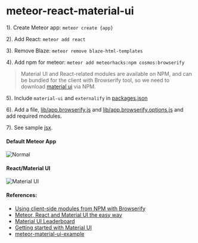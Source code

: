 # meteor-react-material-ui

1). Create Meteor app: `meteor create {app}`

2).  Add React: `meteor add react`

3). Remove Blaze: `meteor remove blaze-html-templates`

4). Add npm for meteor: `meteor add meteorhacks:npm cosmos:browserify`

>Material UI and React-related modules are available on NPM, and can be bundled for the client with Browserify tool, so we need to download [material ui](http://material-ui.com/#/home) via NPM.

5). Include `material-ui` and `externalify` in [packages.json](https://github.com/kimsk/meteor-react-material-ui/blob/master/app/packages.json)

6). Add a file, [lib/app.browserify.js](https://github.com/kimsk/meteor-react-material-ui/blob/master/app/lib/app.browserify.js) and [lib/app.browserify.options.js](https://github.com/kimsk/meteor-react-material-ui/blob/master/app/lib/app.browserify.options.json) and add required modules.

7). See sample [jsx](https://github.com/kimsk/meteor-react-material-ui/blob/master/app/app.jsx).

#### Default Meteor App
![Normal](https://raw.github.com/kimsk/meteor-react-material-ui/master/docs/normal.png)

#### React/Material UI 
![Material UI](https://raw.github.com/kimsk/meteor-react-material-ui/master/docs/material-ui.png)

#### References:
- [Using client-side modules from NPM with Browserify](http://react-in-meteor.readthedocs.org/en/latest/client-npm/)
- [Meteor, React and Material UI the easy way](https://grigio.org/meteor-react-and-material-ui-the-easy-way/)
- [Material UI Leaderboard](https://github.com/meteor/react-packages/tree/master/examples/material-ui-leaderboard)
- [Getting started with Material UI](https://forums.meteor.com/t/getting-started-with-material-ui/11800)
- [meteor-material-ui-example](https://github.com/rkstar/meteor-material-ui-example)
